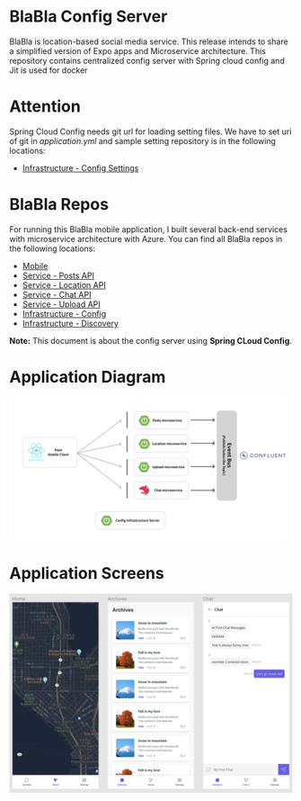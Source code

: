 # BlaBla Config Server

BlaBla is location-based social media service. This release intends to share a simplified version of Expo apps and Microservice architecture. This repository contains centralized config server with Spring cloud config and Jit is used for docker

# Attention

Spring Cloud Config needs git url for loading setting files. We have to set uri of git in *application.yml* and sample setting repository is in the following locations:
- [Infrastructure - Config Settings](https://github.com/JaeWangL/blabla-infra-settings-sample)

# BlaBla Repos

For running this BlaBla mobile application, I built several back-end services with microservice architecture with Azure. You
can find all BlaBla repos in the following locations:

- [Mobile](https://github.com/JaeWangL/blabla-mobile)
- [Service - Posts API](https://github.com/JaeWangL/blabla-api-posts)
- [Service - Location API](https://github.com/JaeWangL/blabla-api-location)
- [Service - Chat API](https://github.com/JaeWangL/blabla-api-chat)
- [Service - Upload API](https://github.com/JaeWangL/blabla-api-upload)
- [Infrastructure - Config](https://github.com/JaeWangL/blabla-infra-config)
- [Infrastructure - Discovery](https://github.com/JaeWangL/blabla-infra-discovery)

**Note:** This document is about the config server using **Spring CLoud Config**.

# Application Diagram

<p align="center">
<img src="Documents/Images/Diagram.png"/>
</p>

# Application Screens

<p align="center">
<img src="Documents/Images/Screens.png"/>
</p>
